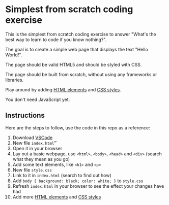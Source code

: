 # Simplest from scratch coding exercise

This is the simplest from scratch coding exercise to answer "What's the best way to learn to code if you know nothing?".

The goal is to create a simple web page that displays the text "Hello World!".

The page should be valid HTML5 and should be styled with CSS.

The page should be built from scratch, without using any frameworks or libraries.

Play around by adding [HTML elements](https://www.w3schools.com/html/html_elements.asp) and [CSS styles](https://developer.mozilla.org/en-US/docs/Web/CSS/Reference).

You don't need JavaScript yet.

## Instructions

Here are the steps to follow, use the code in this repo as a reference:

1. Download [VSCode](https://code.visualstudio.com/download)
2. New file `index.html`”`
3. Open it in your browser
4. Lay out a basic webpage, use `<html>`, `<body>`, `<head>` and `<div>` (search what they mean as you go)
5. Add some text elements, like `<h1>` and `<p>`
6. New file `style.css`
7. Link to it in `index.html` (search to find out how)
8. Add `body { background: black; color: white; }` to `style.css`
9. Refresh `index.html` in your browser to see the effect your changes have had
10. Add more [HTML elements](https://www.w3schools.com/html/html_elements.asp) and [CSS styles](https://developer.mozilla.org/en-US/docs/Web/CSS/Reference)
